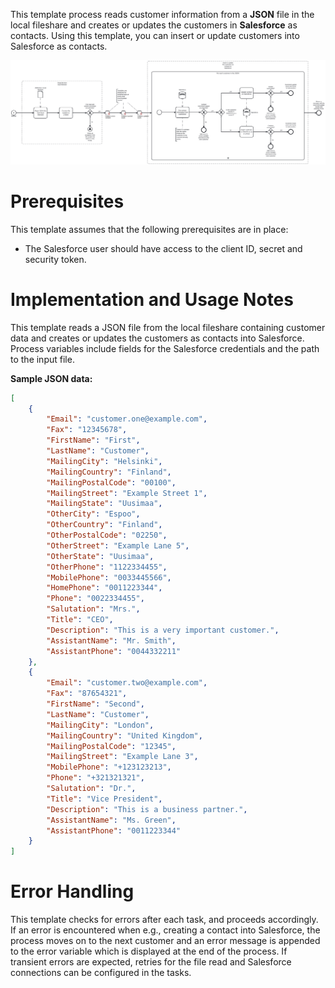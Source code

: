This template process reads customer information from a **JSON** file in the local fileshare and creates or updates the customers in **Salesforce** as contacts.
Using this template, you can insert or update customers into Salesforce as contacts.

![Template](assets/JSON_to_Salesforce_Customers.svg)

# Prerequisites

This template assumes that the following prerequisites are in place:

- The Salesforce user should have access to the client ID, secret and security token.

# Implementation and Usage Notes

This template reads a JSON file from the local fileshare containing customer data and creates or updates the customers as contacts into Salesforce.
Process variables include fields for the Salesforce credentials and the path to the input file.

**Sample JSON data:**

```json
[
    {
        "Email": "customer.one@example.com",
        "Fax": "12345678",
        "FirstName": "First",
        "LastName": "Customer",
        "MailingCity": "Helsinki",
        "MailingCountry": "Finland",
        "MailingPostalCode": "00100",
        "MailingStreet": "Example Street 1",
        "MailingState": "Uusimaa",
        "OtherCity": "Espoo",
        "OtherCountry": "Finland",
        "OtherPostalCode": "02250",
        "OtherStreet": "Example Lane 5",
        "OtherState": "Uusimaa",
        "OtherPhone": "1122334455",
        "MobilePhone": "0033445566",
        "HomePhone": "0011223344",
        "Phone": "0022334455",
        "Salutation": "Mrs.",
        "Title": "CEO",
        "Description": "This is a very important customer.",
        "AssistantName": "Mr. Smith",
        "AssistantPhone": "0044332211"
    },
    {
        "Email": "customer.two@example.com",
        "Fax": "87654321",
        "FirstName": "Second",
        "LastName": "Customer",
        "MailingCity": "London",
        "MailingCountry": "United Kingdom",
        "MailingPostalCode": "12345",
        "MailingStreet": "Example Lane 3",
        "MobilePhone": "+123123213",
        "Phone": "+321321321",
        "Salutation": "Dr.",
        "Title": "Vice President",
        "Description": "This is a business partner.",
        "AssistantName": "Ms. Green",
        "AssistantPhone": "0011223344"
    }
]
```

# Error Handling

This template checks for errors after each task, and proceeds accordingly. If an error is encountered when e.g., creating a contact into Salesforce, the process moves on to the next customer and an error message is appended to the error variable which is displayed at the end of the process.
If transient errors are expected, retries for the file read and Salesforce connections can be configured in the tasks.